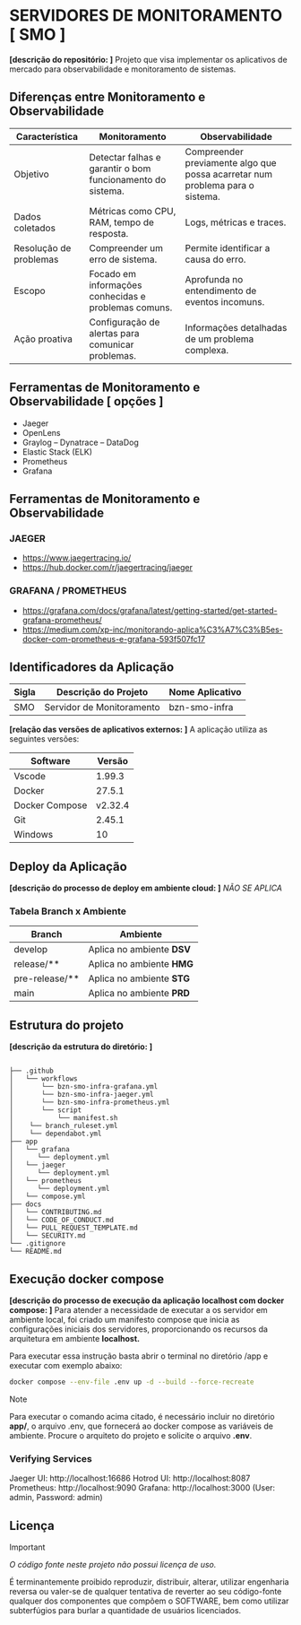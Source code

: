 # SERVIDORES DE MONITORAMENTO [ SMO ]

__[descrição do repositório: ]__ Projeto que visa implementar os aplicativos de mercado para observabilidade e monitoramento de sistemas.

## Diferenças entre Monitoramento e Observabilidade

| Característica | Monitoramento | Observabilidade |
| --- | --- | --- |
| Objetivo | Detectar falhas e garantir o bom funcionamento do sistema. | Compreender previamente algo que possa acarretar num problema para o sistema. |
| Dados coletados | Métricas como CPU, RAM, tempo de resposta. | Logs, métricas e traces. |
| Resolução de problemas | Compreender um erro de sistema. | Permite identificar a causa do erro. |
| Escopo | Focado em informações conhecidas e problemas comuns. | Aprofunda no entendimento de eventos incomuns. |
| Ação proativa | Configuração de alertas para comunicar problemas. | Informações detalhadas de um problema complexa. |

## Ferramentas de Monitoramento e Observabilidade [ opções ]

- Jaeger
- OpenLens
- Graylog
– Dynatrace
– DataDog
- Elastic Stack (ELK)
- Prometheus
- Grafana

## Ferramentas de Monitoramento e Observabilidade

### JAEGER

- https://www.jaegertracing.io/
- https://hub.docker.com/r/jaegertracing/jaeger

### GRAFANA / PROMETHEUS

- https://grafana.com/docs/grafana/latest/getting-started/get-started-grafana-prometheus/
- https://medium.com/xp-inc/monitorando-aplica%C3%A7%C3%B5es-docker-com-prometheus-e-grafana-593f507fc17

## Identificadores da Aplicação

| Sigla | Descrição do Projeto | Nome Aplicativo |
| --- | --- | --- |
| SMO | Servidor de Monitoramento | bzn-smo-infra |

__[relação das versões de aplicativos externos: ]__ A aplicação utiliza as seguintes versões:

| Software | Versão |
| --- | --- |
| Vscode | 1.99.3 |
| Docker | 27.5.1 |
| Docker Compose | v2.32.4 |
| Git | 2.45.1 |
| Windows | 10 |

## Deploy da Aplicação

__[descrição do processo de deploy em ambiente cloud: ]__ *NÃO SE APLICA*

### Tabela Branch x Ambiente

| Branch | Ambiente |
| --- | --- |
| develop | Aplica no ambiente __DSV__ |
| release/** | Aplica no ambiente __HMG__ |
| pre-release/** | Aplica no ambiente __STG__ |
| main | Aplica no ambiente __PRD__ |

## Estrutura do projeto

__[descrição da estrutura do diretório: ]__

``` text

├── .github
│   └── workflows
│       └── bzn-smo-infra-grafana.yml
│       └── bzn-smo-infra-jaeger.yml
│       └── bzn-smo-infra-prometheus.yml
│       └── script
│           └── manifest.sh
│    └── branch_ruleset.yml
│    └── dependabot.yml
├── app
│   └── grafana
│      └── deployment.yml
│   └── jaeger
│      └── deployment.yml
│   └── prometheus
│      └── deployment.yml
│   └── compose.yml
├── docs
│   └── CONTRIBUTING.md
│   └── CODE_OF_CONDUCT.md
│   └── PULL_REQUEST_TEMPLATE.md
│   └── SECURITY.md
└── .gitignore
└── README.md
```

## Execução docker compose

__[descrição do processo de execução da aplicação localhost com docker compose: ]__ Para atender a necessidade de executar a os servidor em ambiente local, foi criado um manifesto compose que inicia as configurações iniciais dos servidores, proporcionando os recursos da arquitetura em ambiente **localhost.**

Para executar essa instrução basta abrir o terminal no diretório /app e executar com exemplo abaixo:

```bash
docker compose --env-file .env up -d --build --force-recreate
```

> [!NOTE]
> Para executar o comando acima citado, é necessário incluir no diretório **app/**, o arquivo .env, que fornecerá ao docker compose as variáveis de ambiente.
> Procure o arquiteto do projeto e solicite o arquivo **.env**.

### Verifying Services

Jaeger UI: http://localhost:16686
Hotrod UI: http://localhost:8087
Prometheus: http://localhost:9090
Grafana: http://localhost:3000 (User: admin, Password: admin)

## Licença

> [!IMPORTANT]
> *O código fonte neste projeto não possui licença de uso.*

É terminantemente proibido reproduzir, distribuir, alterar, utilizar engenharia reversa ou valer-se de qualquer tentativa de reverter ao seu código-fonte qualquer dos componentes que compõem o SOFTWARE, bem como utilizar subterfúgios para burlar a quantidade de usuários licenciados.
